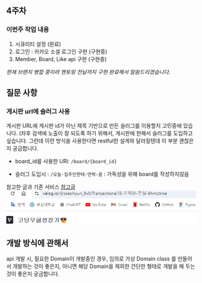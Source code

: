 ## 4주차 

### 이번주 작업 내용
1. 시큐리티 설정 (완료)
2. 로그인 : 카카오 소셜 로그인 구현 (구현중)
3. Member, Board, Like api 구현 (구현중)   

_현재 브랜치 병합 중이라 멘토링 전날까지 구현 완료해서 말씀드리겠습니다._

## 질문 사항
### 게시판 url에 슬러그 사용
게시판 URL에 게시판 id가 아닌 제목 기반으로 만든 슬러그를 이용할지 고민중에 있습니다.
(차후 검색에 노출이 잘 되도록 하기 위해서, 게시판에 한해서 슬러그를 도입하고 싶습니다.
그런데 이런 방식을 사용한다면 restful한 설계와 달라질텐데 이 부분 괜찮은지 궁금합니다. 

- board_id를 사용한 URl: `/board/{board_id}`

- 슬러그 도입시 : `/오늘-집주인한테-연락-옴`  : 가독성을 위해 board를 작성하지않음    

참고한 글과 기존 서비스
[참고글](https://seo.tbwakorea.com/blog/what-is-slug/)
![img.png](img.png)


## 개발 방식에 관해서 
api 개발 시, 필요한 Domain이 개발중인 경우, 임의로 가상 Domain class 를 만들어서 개발하는 것이 좋은지, 아니면 해당 Domain을 제외한 간단한 형태로 개발을 해 두는 것이 좋은지 궁금합니다.





